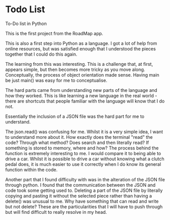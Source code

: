 # Todo List
To-Do list in Python


This is the first project from the RoadMap app.

This is also a first step into Python as a language.
I got a lot of help from online resources, but was satisfied enough that I understood the pieces together that I could do this again.

The learning from this was interesting. This is a challenge that, at first, appears simple, but then becomes more tricky as you move along. Conceptually, the process of object orientation made sense. Having main be just main() was easy for me to conceptualise.

The hard parts came from understanding new parts of the language and how they worked. This is like learning a new language in the real world - there are shortcuts that people familiar with the language will know that I do not.

Essentially the inclusion of a JSON file was the hard part for me to understand.

The json.read() was confusing for me. Whilst it is a very simple idea, I want to understand more about it. How exactly does the terminal "read" the code? Through what method? Does search and then literally read? If something is stored to memory, where and how? The process behind the function is extremely interesting to me. I would compare it to being able to drive a car. Whilst it is possible to drive a car without knowing what a clutch pedal does, it is much easier to use it correctly when I do know its general function within the code.

Another part that I found difficulty with was in the alteration of the JSON file through python. I found that the communication between the JSON and code took some getting used to. Deleting a part of the JSON file by literally copying and pasting it without the selected piece rather than having a delete() was unusual to me. Why have something that can read and write but not delete? These are the particularities that I will have to push through but will find difficult to really resolve in my head.

